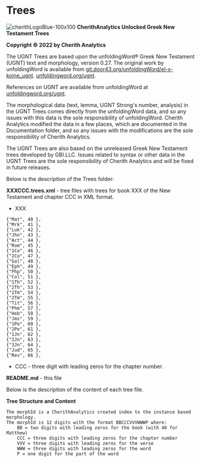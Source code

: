 # Trees

![cherithLogoBlue-100x100](https://user-images.githubusercontent.com/105679741/190519269-28c4bc1c-fb8f-4c8f-b119-8aa8188c98d6.png)
**CherithAnalytics Unlocked Greek New Testament Trees**

**Copyright © 2022 by Cherith Analytics**

The UGNT Trees are based upon the unfoldingWord® Greek New Testament (UGNT) text and morphology, version 0.27. The original work by unfoldingWord is available from [git.door43.org/unfoldingWord/el-x-koine_ugnt](https://git.door43.org/unfoldingWord/el-x-koine_ugnt). [unfoldingword.org/ugnt](https://www.unfoldingword.org/ugnt).

References on UGNT are available from unfoldingWord at [unfoldingword.org/ugnt](https://www.unfoldingword.org/ugnt).

The morphological data (text, lemma, UGNT Strong's number, analysis) in the UGNT Trees comes directly from the unfoldingWord data, and so any issues with this data is the sole responsibility of unfoldingWord.  Cherith Analytics modified the data in a few places, which are documented in the Documentation folder, and so any issues with the modifications are the sole responsibility of Cherith Analytics.

The UGNT Trees are also based on the unreleased Greek New Testament trees developed by GBI.LLC. Issues related to syntax or other data in the UGNT Trees are the sole responsibility of Cherith Analytics and will be fixed in future releases.

Below is the description of the Trees folder:

**XXXCCC.trees.xml** - tree files with trees for book XXX of the New Testament and chapter CCC in XML format.
  * XXX
```
{"Mat", 40 },
{"Mrk", 41 },
{"Luk", 42 },
{"Jhn", 43 },
{"Act", 44 },
{"Rom", 45 },
{"1Co", 46 },
{"2Co", 47 },
{"Gal", 48 },
{"Eph", 49 },
{"Php", 50 },
{"Col", 51 },
{"1Th", 52 },
{"2Th", 53 },
{"1Tm", 54 },
{"2Tm", 55 },
{"Tit", 56 },
{"Phm", 57 },
{"Heb", 58 },
{"Jms", 59 },
{"1Pe", 60 },
{"2Pe", 61 },
{"1Jn", 62 },
{"2Jn", 63 },
{"3Jn", 64 },
{"Jud", 65 },
{"Rev", 66 },
```
  * CCC - three digit with leading zeros for the chapter number.

**README.md** - this file


Below is the description of the content of each tree file.

**Tree Structure and Content**


```
The morphId is a CherithAnalytics created index to the instance based morphology.
The morphId is 12 digits with the format BBCCCVVVWWWP where:
    BB = two digits with leading zeros for the book (with 40 for Matthew)
    CCC = three digits with leading zeros for the chapter number
    VVV = three digits with leading zeros for the verse
    WWW = three digits with leading zeros for the word
    P = one digit for the part of the word
```
